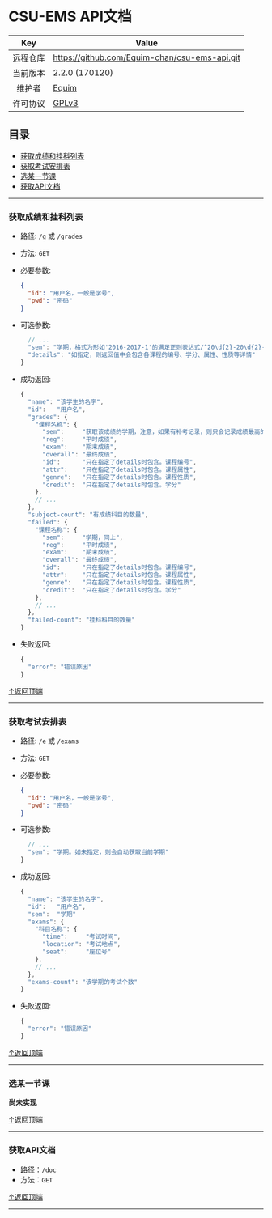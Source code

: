 <!-- 用Markdown Preview渲染时注意：
    * 将title改为"API文档"
    * body的width改为55em
    * 将所有的"user-content-"字符串替换为空
-->

# CSU-EMS API文档 #

| Key | Value |
|:---:| --- |
| 远程仓库 | https://github.com/Equim-chan/csu-ems-api.git |
| 当前版本 | 2.2.0 (170120) |
| 维护者 | [Equim](https://github.com/Equim-chan) |
| 许可协议 | [GPLv3](https://github.com/Equim-chan/csu-ems-api/blob/master/LICENSE) |

## 目录 ##
- [获取成绩和挂科列表](#获取成绩和挂科列表)
- [获取考试安排表](#获取考试安排表)
- [选某一节课](#选某一节课)
- [获取API文档](#获取api文档)

---

### 获取成绩和挂科列表 ###
* 路径: `/g` 或 `/grades`
* 方法: `GET`
* 必要参数:

  ```JSON
  {
    "id": "用户名，一般是学号",
    "pwd": "密码"
  }
  ```
* 可选参数:

  ```JavaScript
    // ...
    "sem": "学期，格式为形如'2016-2017-1'的满足正则表达式/^20\d{2}-20\d{2}-[1-2]$/的字符串。如未指定，则会获取所有学期的成绩",
    "details": "如指定，则返回值中会包含各课程的编号、学分、属性、性质等详情"
  }
  ```
* 成功返回:

  ```JavaScript
  {
    "name": "该学生的名字",
    "id":   "用户名",
    "grades": {
      "课程名称": {
        "sem":     "获取该成绩的学期，注意，如果有补考记录，则只会记录成绩最高的那个",
        "reg":     "平时成绩",
        "exam":    "期末成绩",
        "overall": "最终成绩",
        "id":      "只在指定了details时包含。课程编号",
        "attr":    "只在指定了details时包含。课程属性",
        "genre":   "只在指定了details时包含。课程性质",
        "credit":  "只在指定了details时包含。学分"
      },
      // ...
    },
    "subject-count": "有成绩科目的数量",
    "failed": {
      "课程名称": {
        "sem":     "学期，同上",
        "reg":     "平时成绩",
        "exam":    "期末成绩",
        "overall": "最终成绩",
        "id":      "只在指定了details时包含。课程编号",
        "attr":    "只在指定了details时包含。课程属性",
        "genre":   "只在指定了details时包含。课程性质",
        "credit":  "只在指定了details时包含。学分"
      },
      // ...
    },
    "failed-count": "挂科科目的数量"
  }
  ```
* 失败返回:

  ```JavaScript
  {
    "error": "错误原因"
  }
  ```

[↑返回顶端](#csu-ems-api文档)

---

### 获取考试安排表 ###
* 路径: `/e` 或 `/exams`
* 方法: `GET`
* 必要参数:

  ```JSON
  {
    "id": "用户名，一般是学号",
    "pwd": "密码"
  }
  ```
* 可选参数:

  ```JavaScript
    // ...
    "sem": "学期。如未指定，则会自动获取当前学期"
  }
  ```
* 成功返回:

  ```JavaScript
  {
    "name": "该学生的名字",
    "id":   "用户名",
    "sem":  "学期"
    "exams": {
      "科目名称": {
        "time":     "考试时间",
        "location": "考试地点",
        "seat":     "座位号"
      },
      // ...
    },
    "exams-count": "该学期的考试个数"
  }
  ```

* 失败返回:

  ```JavaScript
  {
    "error": "错误原因"
  }
  ```

[↑返回顶端](#csu-ems-api文档)

---

### 选某一节课 ###
__尚未实现__

[↑返回顶端](#csu-ems-api文档)

---

### 获取API文档 ###
* 路径：`/doc`
* 方法：`GET`

[↑返回顶端](#csu-ems-api文档)

---
